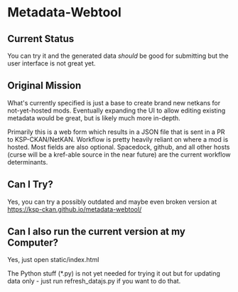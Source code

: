 # Metadata-Webtool


## Current Status

You can try it and the generated data *should* be good for submitting but the user interface is not great yet.


## Original Mission

What's currently specified is just a base to create brand new netkans for not-yet-hosted mods. Eventually expanding the UI to allow editing existing metadata would be great, but is likely much more in-depth.

Primarily this is a web form which results in a JSON file that is sent in a PR to KSP-CKAN/NetKAN. Workflow is pretty heavily reliant on where a mod is hosted. Most fields are also optional.
Spacedock, github, and all other hosts (curse will be a kref-able source in the near future) are the current workflow determinants.


## Can I Try?

Yes, you can try a possibly outdated and maybe even broken version at https://ksp-ckan.github.io/metadata-webtool/


## Can I also run the current version at my Computer?

Yes, just open static/index.html

The Python stuff (*.py) is not yet needed for trying it out but for updating data only - just run refresh_datajs.py if you want to do that.
